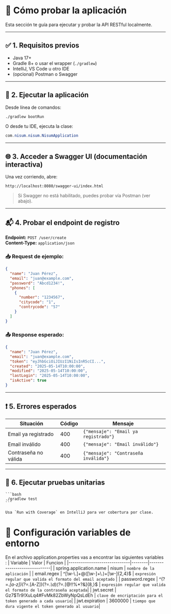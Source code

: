 # 🧪 Cómo probar la aplicación

Esta sección te guía para ejecutar y probar la API RESTful localmente.

---

## ✅ 1. Requisitos previos

- Java 17+
- Gradle 8+ o usar el wrapper (`./gradlew`)
- IntelliJ, VS Code u otro IDE
- (opcional) Postman o Swagger

---

## 🚀 2. Ejecutar la aplicación

Desde línea de comandos:

```bash
./gradlew bootRun
```

O desde tu IDE, ejecuta la clase:

```java
com.nisum.nisum.NisumApplication
```

---

## 🌐 3. Acceder a Swagger UI (documentación interactiva)

Una vez corriendo, abre:

```
http://localhost:8080/swagger-ui/index.html
```

> Si Swagger no está habilitado, puedes probar vía Postman (ver abajo).

---

## 📬 4. Probar el endpoint de registro

**Endpoint:** `POST /user/create`  
**Content-Type:** `application/json`

### 📥 Request de ejemplo:

```json
{
  "name": "Juan Pérez",
  "email": "juan@example.com",
  "password": "Abcd1234!",
  "phones": [
    {
      "number": "1234567",
      "citycode": "1",
      "contrycode": "57"
    }
  ]
}
```

### 📤 Response esperado:

```json
{
  "name": "Juan Pérez",
  "email": "juan@example.com",
  "token": "eyJhbGciOiJIUzI1NiIsInR5cCI...",
  "created": "2025-05-14T10:00:00",
  "modified": "2025-05-14T10:00:00",
  "lastLogin": "2025-05-14T10:00:00",
  "isActive": true
}
```

---

## ❗ 5. Errores esperados

| Situación                     | Código | Mensaje                     |
|------------------------------|--------|-----------------------------|
| Email ya registrado          | 400    | `{"mensaje": "Email ya registrado"}` |
| Email inválido               | 400    | `{"mensaje": "Email inválido"}`     |
| Contraseña no válida         | 400    | `{"mensaje": "Contraseña inválida"}`|

---

## 🧪 6. Ejecutar pruebas unitarias

    ```bash
    ./gradlew test
    ```

    Usa `Run with Coverage` en IntelliJ para ver cobertura por clase.

# 🧪 Configuración variables de entorno

   En el archivo application.properties vas a encontrar las siguientes variables : 
   | Variable                   | Valor | Funcion                     |
|------------------------------|--------|-----------------------------|
| spring.application.name      | nisum    | `nombre de la aplicación` |
| email.regex              | ^[\\w-\\.]+@([\\w-]+\\.)+[\\w-]{2,4}$    | `expresión regular que valida el formato del email aceptado`     |
| password.regex         | ^(?=.*[a-z])(?=.*[A-Z])(?=.*\\d)(?=.*[@$!%*?&])[A-Za-z\\d@$!%*?&]{8,}$    | `expresión regular que valida el formato de la contraseña aceptada`|
| jwt.secret         | Gz7$Tr9!XuLq4#FvMk82ZbWyNpQsLdEh    | `clave de encriptación para el token generado a cada usuario`|
| jwt.expiration         | 3600000    | `tiempo que dura vigente el token generado al usuario`|

